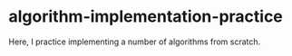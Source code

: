 # algorithm-implementation-practice
Here, I practice implementing a number of algorithms from scratch.

